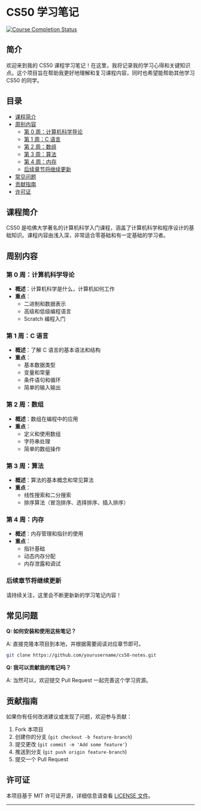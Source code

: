 

# CS50 学习笔记

[![Course Completion Status](https://img.shields.io/badge/completion-in%20progress-yellow)](https://cs50.harvard.edu/)

## 简介

欢迎来到我的 CS50 课程学习笔记！在这里，我将记录我的学习心得和关键知识点。这个项目旨在帮助我更好地理解和复习课程内容，同时也希望能帮助其他学习 CS50 的同学。

## 目录

- [课程简介](#课程简介)
- [周别内容](#周别内容)
  - [第 0 周：计算机科学导论](#第-0-周计算机科学导论)
  - [第 1 周：C 语言](#第-1-周c-语言)
  - [第 2 周：数组](#第-2-周数组)
  - [第 3 周：算法](#第-3-周算法)
  - [第 4 周：内存](#第-4-周内存)
  - [后续章节将继续更新](#后续章节将继续更新)
- [常见问题](#常见问题)
- [贡献指南](#贡献指南)
- [许可证](#许可证)

## 课程简介

CS50 是哈佛大学著名的计算机科学入门课程，涵盖了计算机科学和程序设计的基础知识。课程内容由浅入深，非常适合零基础和有一定基础的学习者。

## 周别内容

### 第 0 周：计算机科学导论

- **概述**：计算机科学是什么，计算机如何工作
- **重点**：
  - 二进制和数据表示
  - 高级和低级编程语言
  - Scratch 编程入门

### 第 1 周：C 语言

- **概述**：了解 C 语言的基本语法和结构
- **重点**：
  - 基本数据类型
  - 变量和常量
  - 条件语句和循环
  - 简单的输入输出

### 第 2 周：数组

- **概述**：数组在编程中的应用
- **重点**：
  - 定义和使用数组
  - 字符串处理
  - 简单的数组操作

### 第 3 周：算法

- **概述**：算法的基本概念和常见算法
- **重点**：
  - 线性搜索和二分搜索
  - 排序算法（冒泡排序、选择排序、插入排序）

### 第 4 周：内存

- **概述**：内存管理和指针的使用
- **重点**：
  - 指针基础
  - 动态内存分配
  - 内存泄露和调试

### 后续章节将继续更新

请持续关注，这里会不断更新新的学习笔记内容！

## 常见问题

**Q: 如何安装和使用这些笔记？**

A: 直接克隆本项目到本地，并根据需要阅读对应章节即可。

```sh
git clone https://github.com/yourusername/cs50-notes.git
```

**Q: 我可以贡献我的笔记吗？**

A: 当然可以，欢迎提交 Pull Request 一起完善这个学习资源。

## 贡献指南

如果你有任何改进建议或发现了问题，欢迎参与贡献：
1. Fork 本项目
2. 创建你的分支 (`git checkout -b feature-branch`)
3. 提交更改 (`git commit -m 'Add some feature'`)
4. 推送到分支 (`git push origin feature-branch`)
5. 提交一个 Pull Request

## 许可证

本项目基于 MIT 许可证开源，详细信息请查看 [LICENSE 文件](LICENSE)。

---
